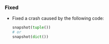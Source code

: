 ### Fixed

- Fixed a crash caused by the following code:

   ``` python
   snapshot(tuple())
   # or
   snapshot(dict())
   ```
